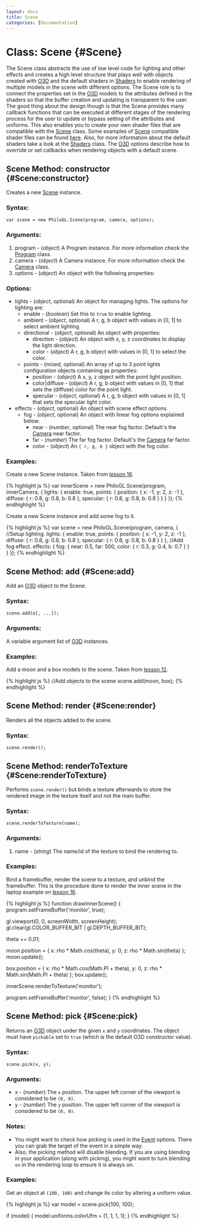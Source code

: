 ```yaml
--- 
layout: docs 
title: Scene 
categories: [Documentation]
---
```


Class: Scene {#Scene}
===============================

The Scene class abstracts the use of low level code for lighting and other effects and creates a high level structure that 
plays well with objects created with [O3D](o3d.html) and the default shaders in [Shaders](shaders.html) to enable rendering of multiple 
models in the scene with different options. The Scene role is to connect the properties set in the [O3D](o3d.html) models to the 
attributes defined in the shaders so that the buffer creation and updating is transparent to the user. 
The good thing about the design though is that the Scene provides many callback functions that can be executed at different 
stages of the rendering process for the user to update or bypass setting of the attributes and uniforms. This also enables you 
to create your own shader files that are compatible with the [Scene](scene.html) class. Some examples of [Scene](scene.html) compatible shader 
files can be found [here](https://github.com/senchalabs/philogl/tree/master/shaders). Also, for more information about the 
default shaders take a look at the [Shaders](shaders.html) class. The [O3D](o3d.html) options describe how to override or set callbacks when rendering 
objects with a default scene.


Scene Method: constructor {#Scene:constructor}
------------------------------------------------

Creates a new [Scene](scene.html) instance.

### Syntax:

	var scene = new PhiloGL.Scene(program, camera, options);

### Arguments:

1. program - (*object*) A Program instance. For more information check the [Program](program.html) class.
2. camera - (*object*) A Camera instance. For more information check the [Camera](camera.html) class.
3. options - (*object*) An object with the following properties:

### Options:

* lights - (*object*, optional) An object for managing lights. The options for lighting are:
  * enable - (*boolean*) Set this to `true` to enable lighting.
  * ambient - (*object*, optional) A r, g, b object with values in [0, 1] to select ambient lighting.
  * directional - (*object*, optional) An object with properties:
    * direction - (*object*) An object with x, y, z coordinates to display the light direction.
    * color - (*object*) A r, g, b object with values in [0, 1] to select the color.
  * points - (*mixed*, optional) An array of up to 3 point lights configuration objects containing as properties:
    * position - (*object*) A x, y, z object with the point light position.
    * color|diffuse - (*object*) A r, g, b object with values in [0, 1] that sets the (diffuse) color for the point light.
    * specular - (*object*, optional) A r, g, b object with values in [0, 1] that sets the specular light color.
* effects - (*object*, optional) An object with scene effect options.
  * fog - (*object*, optional) An object with linear fog options explained below.
    * near - (*number*, optional) The near fog factor. Default's the [Camera](camera.html) near factor.
    * far - (*number*) The far fog factor. Default's the [Camera](camera.html) far factor.
    * color - (*object*) An `{ r, g, b }` object with the fog color.

### Examples:

Create a new Scene instance. Taken from [lesson 16](http://senchalabs.github.com/philogl/PhiloGL/examples/lessons/16/).

{% highlight js %}
var innerScene = new PhiloGL.Scene(program, innerCamera, {
  lights: {
    enable: true,
    points: {
      position: {
        x: -1, y: 2, z: -1
      },
      diffuse: {
        r: 0.8, g: 0.8, b: 0.8
      },
      specular: {
        r: 0.8, g: 0.8, b: 0.8
      }
    }
  }
});
{% endhighlight %}

Create a new Scene instance and add some fog to it.

{% highlight js %}
var scene = new PhiloGL.Scene(program, camera, {
  //Setup lighting.
  lights: {
    enable: true,
    points: {
      position: {
        x: -1, y: 2, z: -1
      },
      diffuse: {
        r: 0.8, g: 0.8, b: 0.8
      },
      specular: {
        r: 0.8, g: 0.8, b: 0.8
      }
    }
  },
  //Add fog effect.
  effects: {
    fog: {
      near: 0.5,
      far: 500,
      color: {
        r: 0.3, g: 0.4, b: 0.7
      }
    }
  }
});
{% endhighlight %}




Scene Method: add {#Scene:add}
--------------------------------

Add an [O3D](o3d.html) object to the Scene.

### Syntax:

    scene.add(o[, ...]);

### Arguments:

A variable argument list of [O3D](o3d.html) instances.

### Examples:

Add a moon and a box models to the scene. Taken from [lesson 12](http://senchalabs.github.com/philogl/PhiloGL/examples/lessons/12/).

{% highlight js %}
//Add objects to the scene
scene.add(moon, box);
{% endhighlight %}


Scene Method: render {#Scene:render}
--------------------------------------

Renders all the objects added to the scene.

### Syntax:

    scene.render();


Scene Method: renderToTexture {#Scene:renderToTexture}
-------------------------------------------------------

Performs `scene.render()` but binds a texture afterwards to store the rendered image in the texture itself and not the main 
buffer.

### Syntax:

    scene.renderToTexture(name);

### Arguments:

1. name - (*string*) The name/id of the texture to bind the rendering to.

### Examples:

Bind a framebuffer, render the scene to a texture, and unbind the framebuffer. This is the procedure done 
to render the inner scene in the laptop example on [lesson 16](http://senchalabs.github.com/philogl/PhiloGL/examples/lessons/16/).

{% highlight js %}
function drawInnerScene() {
  program.setFrameBuffer('monitor', true);
  
  gl.viewport(0, 0, screenWidth, screenHeight);
  gl.clear(gl.COLOR_BUFFER_BIT | gl.DEPTH_BUFFER_BIT);
  
  theta += 0.01;
  
  moon.position = {
    x: rho * Math.cos(theta),
    y: 0,
    z: rho * Math.sin(theta)
  };
  moon.update();
  
  box.position = {
    x: rho * Math.cos(Math.PI + theta),
    y: 0,
    z: rho * Math.sin(Math.PI + theta)
  };
  box.update();
  
  innerScene.renderToTexture('monitor');
  
  program.setFrameBuffer('monitor', false);
}
{% endhighlight %}


Scene Method: pick {#Scene:pick}
--------------------------------

Returns an [O3D](o3d.html) object under the given `x` and `y`
coordinates. The object must have `pickable` set to `true` (which is
the default O3D constructor value).

### Syntax:

    scene.pick(x, y);

### Arguments:

* x - (*number*) The `x` position. The upper left corner of the viewport
is considered to be `(0, 0)`.
* y - (*number*) The `y` position. The upper left corner of the viewport
is considered to be `(0, 0)`.

### Notes:

 * You might want to check how picking is used in the [Event](event.html) options. There you can grab 
the target of the event in a simple way.
 * Also, the picking method will disable blending. If you are using
   blending in your application (along with picking), you might want to
   turn blending `on` in the rendering loop to ensure it is always on.

### Examples:

Get an object at `(100, 100)` and change its color by altering a
uniform value.

{% highlight js %}
var model = scene.pick(100, 100);

if (model) {
  model.uniforms.colorUfm = [1, 1, 1, 1];
}
{% endhighlight %}
